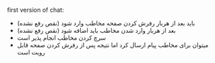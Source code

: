 first version of chat:
  - باید بعد از هربار رفرش کردن صفحه مخاطب وارد شود (نقص رفع نشده)
  - بعد از هربار وارد شدن مخاطب باید اضافه شود (نقص رفع نشده)
  - سرچ کردن مخاطب انجام پذیر است
  - میتوان برای مخاطب پیام ارسال کرد اما نتیجه پس از رفرش کردن صفحه قابل رویت است
